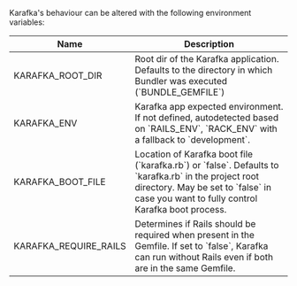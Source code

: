 Karafka's behaviour can be altered with the following environment variables:

<table>
  <thead>
    <tr>
      <th>Name</th>
      <th>Description</th>
    </tr>
  </thead>
  <tbody>
    <tr>
      <td>KARAFKA_ROOT_DIR</td>
      <td>Root dir of the Karafka application. Defaults to the directory in which Bundler was executed (`BUNDLE_GEMFILE`)</td>
    </tr>
    <tr>
      <td>KARAFKA_ENV</td>
      <td>Karafka app expected environment. If not defined, autodetected based on `RAILS_ENV`, `RACK_ENV` with a fallback to `development`.</td>
    </tr>
    <tr>
      <td>KARAFKA_BOOT_FILE</td>
      <td>Location of Karafka boot file (`karafka.rb`) or `false`. Defaults to `karafka.rb` in the project root directory. May be set to `false` in case you want to fully control Karafka boot process.</td>
    </tr>
    <tr>
      <td>KARAFKA_REQUIRE_RAILS</td>
      <td>Determines if Rails should be required when present in the Gemfile. If set to `false`, Karafka can run without Rails even if both are in the same Gemfile.</td>
    </tr>
  </tbody>
</table>
